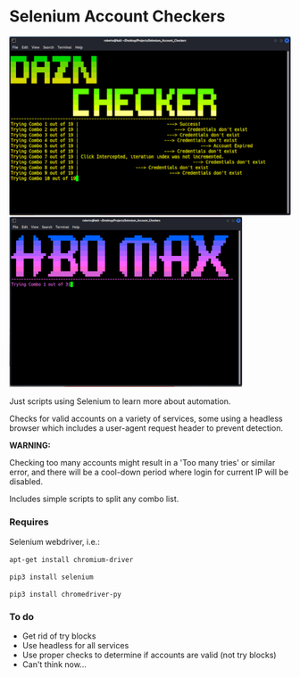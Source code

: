 # Selenium Account Checkers

![Alt text](assets/dazn.png "Dazn Checker")
![Alt text](assets/hbo.png "HBO max Checker")

Just scripts using Selenium to learn more about automation. 

Checks for valid accounts on a variety of services, some using a headless browser which includes a user-agent request header to prevent detection.

**WARNING:**

Checking too many accounts might result in a 'Too many tries' or similar error, and there will be a cool-down period where login for current IP will be disabled.

Includes simple scripts to split any combo list.

### Requires ###

Selenium webdriver, i.e.:

``` apt-get install chromium-driver ```

``` pip3 install selenium ```

``` pip3 install chromedriver-py ```

### To do ###

- Get rid of try blocks
- Use headless for all services
- Use proper checks to determine if accounts are valid (not try blocks)
- Can't think now...
